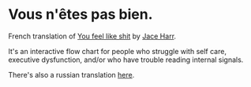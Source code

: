 # Vous n'êtes pas bien.

French translation of [You feel like shit](https://philome.la/jace_harr/you-feel-like-shit-an-interactive-self-care-guide/index.html) by [Jace Harr](https://philome.la/jace_harr/index.html).

It's an interactive flow chart for people who struggle with self care, executive dysfunction, and/or who have trouble reading internal signals.

There's also a russian translation [here](https://github.com/berekuk/you-feel-like-shit-ru).
